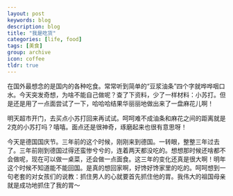```yaml
---
layout: post
keywords: blog
description: blog
title: "我是吃货"
categories: [life, food]
tags: [美食]
group: archive
icon: coffee
tldr: true
---
```



在国外最想念的是国内的各种吃食。常常听到简单的“豆浆油条”四个字就哗哗咽口水。今天突发奇想，为啥不能自己做呢？查了下资料，少了一样材料：小苏打。但是还是用了一点面尝试了一下，哈哈哈结果华丽丽地做出来了一盘麻花儿啊！

明天超市开门，去买点小苏打回来再试试。呵呵难不成油条和麻花之间的距离就是2克的小苏打吗？嘻嘻。面点还是很神奇，琢磨起来也很有意思呀！

今天是德国国庆节。三年前的这个时候，刚刚来到德国。一转眼，整整三年过去了。三年前刚到德国过得还蛮惨兮兮的，连着两天都没吃的。想想那时候还啥都不会做呢，现在可以做一桌菜，还会做一点面食。这三年的变化还真是很大啊！明年这个时候不知道能不能回国。是真的想回家啊，好馋好馋家里的吃的。呵呵想到一句老套的对女孩们的说教：抓住男人的心就要首先抓住他的胃。我伟大的祖国母亲就是成功地抓住了我的胃～